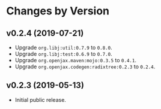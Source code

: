 # Changes by Version

## v0.2.4 (2019-07-21)
* Upgrade `org.libj:util:0.7.9` to `0.8.0`.
* Upgrade `org.libj:test:0.6.9` to `0.7.0`.
* Upgrade `org.openjax.maven:mojo:0.3.5` to `0.4.1`.
* Upgrade `org.openjax.codegen:radixtree:0.2.3` to `0.2.4`.

## v0.2.3 (2019-05-13)
* Initial public release.